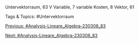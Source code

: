 Untervektorraum, 63
V
Variable, 7
variable Kosten, 8
Vektor, 61

   Tags & Topics:
   #Untervektorraum

[Previous: #Analysis-Lineare_Algebra-230308_83](Analysis-Lineare_Algebra-230308_83.md)

[Next: #Analysis-Lineare_Algebra-230308_83](Analysis-Lineare_Algebra-230308_83.md)